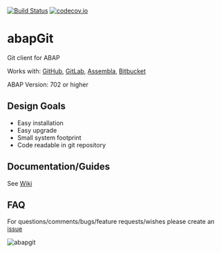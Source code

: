 [![Build Status](https://travis-ci.org/larshp/abapGit.svg?branch=master)](https://travis-ci.org/larshp/abapGit)
[![codecov.io](https://codecov.io/github/larshp/abapGit/coverage.svg?branch=master)](https://codecov.io/github/larshp/abapGit?branch=master)

# abapGit #

Git client for ABAP

Works with: [GitHub](https://github.com/), [GitLab](https://gitlab.com/), [Assembla](https://www.assembla.com/git/), [Bitbucket](https://bitbucket.org/)

ABAP Version: 702 or higher

## Design Goals ##
- Easy installation
- Easy upgrade
- Small system footprint
- Code readable in git repository

## Documentation/Guides ##
See [Wiki](https://github.com/larshp/abapGit/wiki/)

## FAQ ##
For questions/comments/bugs/feature requests/wishes please create an [issue](https://github.com/larshp/abapGit/issues)

![abapgit](https://github.com/larshp/abapGit/wiki/img/abapgit.png)
